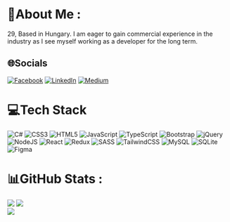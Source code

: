# 💫About Me :
29, Based in Hungary.
I am eager to gain commercial experience in the industry as I see myself working as a developer for the long term.


## 🌐Socials
[![Facebook](https://img.shields.io/badge/Facebook-%231877F2.svg?logo=Facebook&logoColor=white)](https://facebook.com/lendvai.daniel) [![LinkedIn](https://img.shields.io/badge/LinkedIn-%230077B5.svg?logo=linkedin&logoColor=white)](https://linkedin.com/in/daniellendvai) [![Medium](https://img.shields.io/badge/Medium-12100E?logo=medium&logoColor=white)](https://medium.com/@daniellendvai) 

# 💻Tech Stack
![C#](https://img.shields.io/badge/c%23-%23239120.svg?style=plastic&logo=c-sharp&logoColor=white) ![CSS3](https://img.shields.io/badge/css3-%231572B6.svg?style=plastic&logo=css3&logoColor=white) ![HTML5](https://img.shields.io/badge/html5-%23E34F26.svg?style=plastic&logo=html5&logoColor=white) ![JavaScript](https://img.shields.io/badge/javascript-%23323330.svg?style=plastic&logo=javascript&logoColor=%23F7DF1E) ![TypeScript](https://img.shields.io/badge/typescript-%23007ACC.svg?style=plastic&logo=typescript&logoColor=white) ![Bootstrap](https://img.shields.io/badge/bootstrap-%23563D7C.svg?style=plastic&logo=bootstrap&logoColor=white) ![jQuery](https://img.shields.io/badge/jquery-%230769AD.svg?style=plastic&logo=jquery&logoColor=white) ![NodeJS](https://img.shields.io/badge/node.js-6DA55F?style=plastic&logo=node.js&logoColor=white) ![React](https://img.shields.io/badge/react-%2320232a.svg?style=plastic&logo=react&logoColor=%2361DAFB) ![Redux](https://img.shields.io/badge/redux-%23593d88.svg?style=plastic&logo=redux&logoColor=white) ![SASS](https://img.shields.io/badge/SASS-hotpink.svg?style=plastic&logo=SASS&logoColor=white) ![TailwindCSS](https://img.shields.io/badge/tailwindcss-%2338B2AC.svg?style=plastic&logo=tailwind-css&logoColor=white) ![MySQL](https://img.shields.io/badge/mysql-%2300f.svg?style=plastic&logo=mysql&logoColor=white) ![SQLite](https://img.shields.io/badge/sqlite-%2307405e.svg?style=plastic&logo=sqlite&logoColor=white) 	![Figma](https://img.shields.io/badge/figma-%23F24E1E.svg?style=plastic&logo=figma&logoColor=white)
# 📊GitHub Stats :
![](https://github-readme-stats.vercel.app/api?username=daniellendvai&theme=react&hide_border=true&include_all_commits=true&count_private=false)
![](https://github-readme-streak-stats.herokuapp.com/?user=daniellendvai&theme=react&hide_border=true)<br/>
![](https://github-readme-stats.vercel.app/api/top-langs/?username=daniellendvai&theme=react&hide_border=true&include_all_commits=true&count_private=false&layout=compact)

